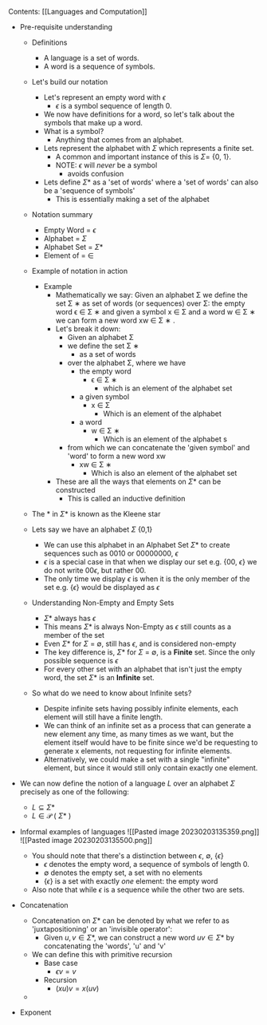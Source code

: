 Contents:
[[Languages and Computation]]

- Pre-requisite understanding
	- Definitions
		- A language is a set of words.
		- A word is a sequence of symbols.
	- Let's build our notation
		- Let's represent an empty word with $\epsilon$
			- $\epsilon$ is a symbol sequence of length 0.
		- We now have definitions for a word, so let's talk about the symbols that make up a word.
		- What is a symbol?
			- Anything that comes from an alphabet.
		- Lets represent the alphabet with $\Sigma$ which represents a finite set.
			- A common and important instance of this is $\Sigma =$ {0, 1}.
			- NOTE: $\epsilon$ will *never* be a symbol
				- avoids confusion
		- Lets define $\Sigma$* as a 'set of words' where a 'set of words' can also be a 'sequence of symbols'
			- This is essentially making a set of the alphabet
	- Notation summary
		- Empty Word = $\epsilon$
		- Alphabet = $\Sigma$
		- Alphabet Set = $\Sigma$*
		- Element of = $\in$ 
	- Example of notation in action
		- Example
			- Mathematically we say: Given an alphabet Σ we define the set Σ ∗ as set of words (or sequences) over Σ: the empty word ϵ ∈ Σ ∗ and given a symbol x ∈ Σ and a word w ∈ Σ ∗ we can form a new word xw ∈ Σ ∗ .
			- Let's break it down: 
				- Given an alphabet Σ 
				- we define the set Σ ∗ 
					- as a set of words
				- over the alphabet Σ, where we have 
					- the empty word
						- ϵ ∈ Σ ∗ 
							- which is an element of the alphabet set
					- a given symbol 
						- x ∈ Σ 
							- Which is an element of the alphabet
					- a word 
						- w ∈ Σ ∗ 
							- Which is an element of the alphabet s
				- from which we can concatenate the 'given symbol' and 'word' to form a new word xw
					- xw ∈ Σ ∗ 
						- Which is also an element of the alphabet set
			- These are all the ways that elements on $\Sigma$* can be constructed
				- This is called an inductive definition
	
	- The * in $\Sigma$* is known as the Kleene star
	- Lets say we have an alphabet $\Sigma$ {0,1}
		- We can use this alphabet in an Alphabet Set $\Sigma$* to create sequences such as 0010 or 00000000, $\epsilon$
		- $\epsilon$ is a special case in that when we display our set e.g. {00, $\epsilon$} we do not write 00$\epsilon$, but rather 00.
		- The only time we display $\epsilon$ is when it is the only member of the set e.g. {$\epsilon$} would be displayed as $\epsilon$ 
	
	- Understanding Non-Empty and Empty Sets
		- $\Sigma$* always has $\epsilon$ 
		- This means $\Sigma$* is always Non-Empty as $\epsilon$ still counts as a member of the set
		- Even $\Sigma$* for  $\Sigma$ = $\emptyset$, still has $\epsilon$, and is considered non-empty
		- The key difference is, $\Sigma$* for $\Sigma$ = $\emptyset$, is a **Finite** set. Since the only possible sequence is $\epsilon$ 
		- For every other set with an alphabet that isn't just the empty word, the set $\Sigma$* is an **Infinite** set.
	- So what do we need to know about Infinite sets?
		- Despite infinite sets having possibly infinite elements, each element will still have a finite length.
		- We can think of an infinite set as a process that can generate a new element any time, as many times as we want, but the element itself would have to be finite since we'd be requesting to generate x elements, not requesting for infinite elements.
		- Alternatively, we could make a set with a single "infinite" element, but since it would still only contain exactly one element.
- We can now define the notion of a language $L$ over an alphabet $\Sigma$ precisely as one of the following:
	- $L \subseteq \Sigma$*  
	- $L \in \mathcal{P}$ ( $\Sigma$* )
- Informal examples of languages
	![[Pasted image 20230203135359.png]]
	![[Pasted image 20230203135500.png]]
	- You should note that there's a distinction between $\epsilon$, $\emptyset$, {$\epsilon$} 
		- $\epsilon$ denotes the empty word, a sequence of symbols of length 0.
		- $\emptyset$ denotes the empty set, a set with no elements
		- {$\epsilon$} is a set with exactly *one* element: the empty word
	- Also note that while $\epsilon$ is a sequence while the other two are sets.
- Concatenation
	- Concatenation on $\Sigma$* can be denoted by what we refer to as 'juxtapositioning' or an 'invisible operator':
		- Given $u, v \in \Sigma*$, we can construct a new word $uv \in \Sigma*$  by concatenating the 'words', 'u' and 'v'
	- We can define this with primitive recursion
		- Base case
			- $\epsilon v = v$
		- Recursion
			- $(xu)v = x(uv)$ 
	- 
		
- Exponent